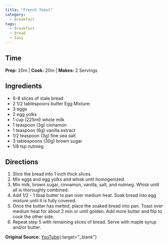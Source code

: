 ```yaml
---
title: "French Toast"
category:
  - Breakfast
tags:
  - Breakfast
  - Bread
  - Easy
---
```


## Time
**Prep:** 20m | **Cook:** 20m | **Makes:** 2 Servings

## Ingredients
* 6-8 slices of stale bread
* 2 1/2 tablespoons butter
Egg Mixture:
* 3 eggs
* 2 egg yolks
* 1 cup (225ml) whole milk
* 1 teaspoon (3g) cinnamon
* 1 teaspoon (6g) vanilla extract
* 1/2 teaspoon (3g) fine sea salt
* 3 tablespoons (30g) brown sugar
* 1/8 tsp nutmeg

## Directions
1. Slice the bread into 1 inch thick slices.
2. Mix eggs and egg yolks and whisk until homogenized.
3. Mix milk, brown sugar, cinnamon, vanilla, salt, and nutmeg. Whisk until all is thoroughly combined.
4. Add 1/2 - 1 tbsp butter to pan over medium heat. Soak bread into egg mixture until it is fully covered.
5. Once the butter has melted, place the soaked bread into pan. Toast over medium heat for about 2 min or until golden. Add more butter and flip to cook the other side.
6. Repeat step 5 with remaining slices of bread. Serve with maple syrup and/or butter.

**Original Source:** [YouTube](https://www.youtube.com/watch?v=Gax5aw4RT20&feature=youtu.be){:target="_blank"}
